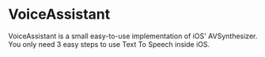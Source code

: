 # VoiceAssistant
VoiceAssistant is a small easy-to-use implementation of iOS' AVSynthesizer. You only need 3 easy steps to use Text To Speech inside iOS. 
